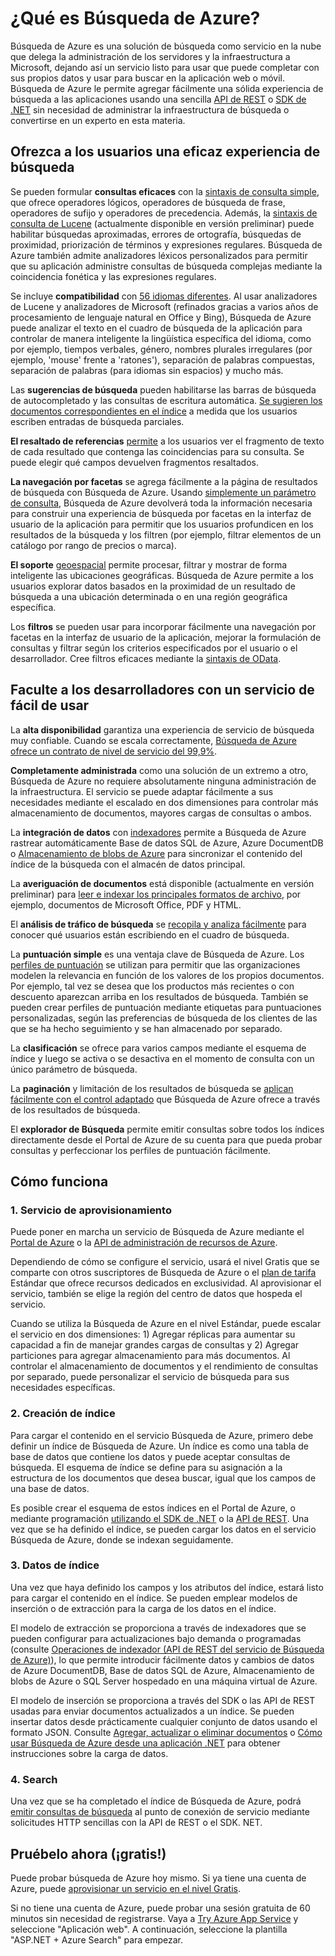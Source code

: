 <properties
	pageTitle="¿Qué es Búsqueda de Azure? | Microsoft Azure | Servicio de búsqueda hospedado en la nube"
	description="Búsqueda de Azure es un servicio de búsqueda completamente administrado hospedado en la nube. Conozca más en la información general de esta característica."
	services="search"
	authors="ashmaka"
	documentationCenter=""/>

<tags
	ms.service="search"
	ms.devlang="NA"
	ms.workload="search"
	ms.topic="article"
	ms.tgt_pltfrm="na"
	ms.date="01/12/2016"
	ms.author="ashmaka"/>

# ¿Qué es Búsqueda de Azure?
Búsqueda de Azure es una solución de búsqueda como servicio en la nube que delega la administración de los servidores y la infraestructura a Microsoft, dejando así un servicio listo para usar que puede completar con sus propios datos y usar para buscar en la aplicación web o móvil. Búsqueda de Azure le permite agregar fácilmente una sólida experiencia de búsqueda a las aplicaciones usando una sencilla [API de REST](https://msdn.microsoft.com/library/azure/dn798935.aspx) o [SDK de .NET](search-howto-dotnet-sdk.md) sin necesidad de administrar la infraestructura de búsqueda o convertirse en un experto en esta materia.

## Ofrezca a los usuarios una eficaz experiencia de búsqueda

Se pueden formular **consultas eficaces** con la [sintaxis de consulta simple](https://msdn.microsoft.com/library/azure/dn798920.aspx), que ofrece operadores lógicos, operadores de búsqueda de frase, operadores de sufijo y operadores de precedencia. Además, la [sintaxis de consulta de Lucene](https://msdn.microsoft.com/library/azure/mt589323.aspx) (actualmente disponible en versión preliminar) puede habilitar búsquedas aproximadas, errores de ortografía, búsquedas de proximidad, priorización de términos y expresiones regulares. Búsqueda de Azure también admite analizadores léxicos personalizados para permitir que su aplicación administre consultas de búsqueda complejas mediante la coincidencia fonética y las expresiones regulares.

Se incluye **compatibilidad** con [56 idiomas diferentes](https://msdn.microsoft.com/library/azure/dn879793.aspx). Al usar analizadores de Lucene y analizadores de Microsoft (refinados gracias a varios años de procesamiento de lenguaje natural en Office y Bing), Búsqueda de Azure puede analizar el texto en el cuadro de búsqueda de la aplicación para controlar de manera inteligente la lingüística específica del idioma, como por ejemplo, tiempos verbales, género, nombres plurales irregulares (por ejemplo, 'mouse' frente a 'ratones'), separación de palabras compuestas, separación de palabras (para idiomas sin espacios) y mucho más.

Las **sugerencias de búsqueda** pueden habilitarse las barras de búsqueda de autocompletado y las consultas de escritura automática. [Se sugieren los documentos correspondientes en el índice](https://msdn.microsoft.com/library/azure/dn798936.aspx) a medida que los usuarios escriben entradas de búsqueda parciales.

**El resaltado de referencias** [permite](https://msdn.microsoft.com/library/azure/dn798927.aspx) a los usuarios ver el fragmento de texto de cada resultado que contenga las coincidencias para su consulta. Se puede elegir qué campos devuelven fragmentos resaltados.

**La navegación por facetas** se agrega fácilmente a la página de resultados de búsqueda con Búsqueda de Azure. Usando [simplemente un parámetro de consulta](https://msdn.microsoft.com/library/azure/dn798927.aspx), Búsqueda de Azure devolverá toda la información necesaria para construir una experiencia de búsqueda por facetas en la interfaz de usuario de la aplicación para permitir que los usuarios profundicen en los resultados de la búsqueda y los filtren (por ejemplo, filtrar elementos de un catálogo por rango de precios o marca).

**El soporte** [geoespacial](search-create-geospatial.md) permite procesar, filtrar y mostrar de forma inteligente las ubicaciones geográficas. Búsqueda de Azure permite a los usuarios explorar datos basados en la proximidad de un resultado de búsqueda a una ubicación determinada o en una región geográfica específica.

Los **filtros** se pueden usar para incorporar fácilmente una navegación por facetas en la interfaz de usuario de la aplicación, mejorar la formulación de consultas y filtrar según los criterios especificados por el usuario o el desarrollador. Cree filtros eficaces mediante la [sintaxis de OData](https://msdn.microsoft.com/library/azure/dn798921.aspx).

## Faculte a los desarrolladores con un servicio de fácil de usar

La **alta disponibilidad** garantiza una experiencia de servicio de búsqueda muy confiable. Cuando se escala correctamente, [Búsqueda de Azure ofrece un contrato de nivel de servicio del 99,9%](https://azure.microsoft.com/support/legal/sla/search/v1_0/).

**Completamente administrada** como una solución de un extremo a otro, Búsqueda de Azure no requiere absolutamente ninguna administración de la infraestructura. El servicio se puede adaptar fácilmente a sus necesidades mediante el escalado en dos dimensiones para controlar más almacenamiento de documentos, mayores cargas de consultas o ambos.

La **integración de datos** con [indexadores](https://msdn.microsoft.com/library/azure/dn946891.aspx) permite a Búsqueda de Azure rastrear automáticamente Base de datos SQL de Azure, Azure DocumentDB o [Almacenamiento de blobs de Azure](search-howto-indexing-azure-blob-storage.md) para sincronizar el contenido del índice de la búsqueda con el almacén de datos principal.

La **averiguación de documentos** está disponible (actualmente en versión preliminar) para [leer e indexar los principales formatos de archivo](search-howto-indexing-azure-blob-storage.md), por ejemplo, documentos de Microsoft Office, PDF y HTML.

El **análisis de tráfico de búsqueda** se [recopila y analiza fácilmente](search-traffic-analytics.md) para conocer qué usuarios están escribiendo en el cuadro de búsqueda.

La **puntuación simple** es una ventaja clave de Búsqueda de Azure. Los [perfiles de puntuación](https://msdn.microsoft.com/library/azure/dn798928.aspx) se utilizan para permitir que las organizaciones modelen la relevancia en función de los valores de los propios documentos. Por ejemplo, tal vez se desea que los productos más recientes o con descuento aparezcan arriba en los resultados de búsqueda. También se pueden crear perfiles de puntuación mediante etiquetas para puntuaciones personalizadas, según las preferencias de búsqueda de los clientes de las que se ha hecho seguimiento y se han almacenado por separado.

La **clasificación** se ofrece para varios campos mediante el esquema de índice y luego se activa o se desactiva en el momento de consulta con un único parámetro de búsqueda.

La **paginación** y limitación de los resultados de búsqueda se [aplican fácilmente con el control adaptado](search-pagination-page-layout.md) que Búsqueda de Azure ofrece a través de los resultados de búsqueda.

El **explorador de Búsqueda** permite emitir consultas sobre todos los índices directamente desde el Portal de Azure de su cuenta para que pueda probar consultas y perfeccionar los perfiles de puntuación fácilmente.

## Cómo funciona

### 1\. Servicio de aprovisionamiento
Puede poner en marcha un servicio de Búsqueda de Azure mediante el [Portal de Azure](https://portal.azure.com/) o la [API de administración de recursos de Azure](https://msdn.microsoft.com/library/azure/dn832684.aspx).

Dependiendo de cómo se configure el servicio, usará el nivel Gratis que se comparte con otros suscriptores de Búsqueda de Azure o el [plan de tarifa](https://azure.microsoft.com/pricing/details/search/) Estándar que ofrece recursos dedicados en exclusividad. Al aprovisionar el servicio, también se elige la región del centro de datos que hospeda el servicio.

Cuando se utiliza la Búsqueda de Azure en el nivel Estándar, puede escalar el servicio en dos dimensiones: 1) Agregar réplicas para aumentar su capacidad a fin de manejar grandes cargas de consultas y 2) Agregar particiones para agregar almacenamiento para más documentos. Al controlar el almacenamiento de documentos y el rendimiento de consultas por separado, puede personalizar el servicio de búsqueda para sus necesidades específicas.

### 2\. Creación de índice
Para cargar el contenido en el servicio Búsqueda de Azure, primero debe definir un índice de Búsqueda de Azure. Un índice es como una tabla de base de datos que contiene los datos y puede aceptar consultas de búsqueda. El esquema de índice se define para su asignación a la estructura de los documentos que desea buscar, igual que los campos de una base de datos.

Es posible crear el esquema de estos índices en el Portal de Azure, o mediante programación [utilizando el SDK de .NET](search-howto-dotnet-sdk.md) o la [API de REST](https://msdn.microsoft.com/library/azure/dn798941.aspx). Una vez que se ha definido el índice, se pueden cargar los datos en el servicio Búsqueda de Azure, donde se indexan seguidamente.

### 3\. Datos de índice
Una vez que haya definido los campos y los atributos del índice, estará listo para cargar el contenido en el índice. Se pueden emplear modelos de inserción o de extracción para la carga de los datos en el índice.

El modelo de extracción se proporciona a través de indexadores que se pueden configurar para actualizaciones bajo demanda o programadas (consulte [Operaciones de indexador (API de REST del servicio de Búsqueda de Azure)](https://msdn.microsoft.com/library/azure/dn946891.aspx)), lo que permite introducir fácilmente datos y cambios de datos de Azure DocumentDB, Base de datos SQL de Azure, Almacenamiento de blobs de Azure o SQL Server hospedado en una máquina virtual de Azure.

El modelo de inserción se proporciona a través del SDK o las API de REST usadas para enviar documentos actualizados a un índice. Se pueden insertar datos desde prácticamente cualquier conjunto de datos usando el formato JSON. Consulte [Agregar, actualizar o eliminar documentos](https://msdn.microsoft.com/library/azure/dn798930.aspx) o [Cómo usar Búsqueda de Azure desde una aplicación .NET](search-howto-dotnet-sdk.md) para obtener instrucciones sobre la carga de datos.

### 4\. Search
Una vez que se ha completado el índice de Búsqueda de Azure, podrá [emitir consultas de búsqueda](https://msdn.microsoft.com/library/azure/dn798927.aspx) al punto de conexión de servicio mediante solicitudes HTTP sencillas con la API de REST o el SDK. NET.

## Pruébelo ahora (¡gratis!)
Puede probar búsqueda de Azure hoy mismo. Si ya tiene una cuenta de Azure, puede [aprovisionar un servicio en el nivel Gratis](search-create-service-portal.md).

Si no tiene una cuenta de Azure, puede probar una sesión gratuita de 60 minutos sin necesidad de registrarse. Vaya a [Try Azure App Service](http://go.microsoft.com/fwlink/p/?LinkId=618214) y seleccione "Aplicación web". A continuación, seleccione la plantilla "ASP.NET + Azure Search" para empezar.

<!---HONumber=AcomDC_0114_2016-->